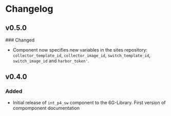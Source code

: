 # Changelog

## v0.5.0
### Changed
- Component now specifies new variables in the sites repository: `collector_template_id`, `collector_image_id`, `switch_template_id`, `switch_image_id` and `harbor_token'`.


## v0.4.0
### Added
- Initial release of `int_p4_sw` component to the 6G-Library. First version of compomponent documentation
